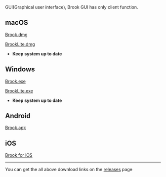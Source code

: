 GUI(Graphical user interface), Brook GUI has only client function.

## macOS

[Brook.dmg](https://github.com/txthinking/brook/releases/download/v20210214/Brook.dmg)

[BrookLite.dmg](https://github.com/txthinking/brook/releases/download/v20210214/BrookLite.dmg)

- **Keep system up to date**

## Windows

[Brook.exe](https://github.com/txthinking/brook/releases/download/v20210214/Brook.exe)

[BrookLite.exe](https://github.com/txthinking/brook/releases/download/v20210214/BrookLite.exe)

- **Keep system up to date**

## Android

[Brook.apk](https://github.com/txthinking/brook/releases/download/v20210214/Brook.apk)

## iOS

[Brook for iOS](https://apps.apple.com/us/app/brook-a-cross-platform-proxy/id1216002642)

---

You can get the all above download links on the [releases](https://github.com/txthinking/brook/releases) page

